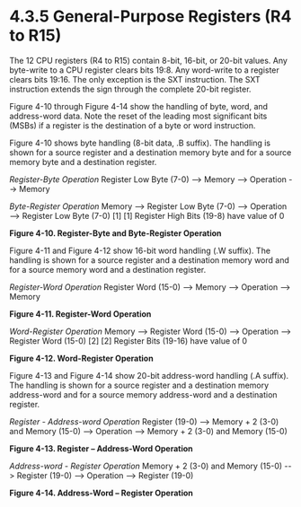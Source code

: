 # 4.3.5 General-Purpose Registers (R4 to R15)

The 12 CPU registers (R4 to R15) contain 8-bit, 16-bit, or 20-bit values. Any byte-write to a CPU register clears bits 19:8. Any word-write to a register clears bits 19:16. The only exception is the SXT instruction. The SXT instruction extends the sign through the complete 20-bit register.

Figure 4-10 through Figure 4-14 show the handling of byte, word, and address-word data. Note the reset of the leading most significant bits (MSBs) if a register is the destination of a byte or word instruction.

Figure 4-10 shows byte handling (8-bit data, .B suffix). The handling is shown for a source register and a destination memory byte and for a source memory byte and a destination register.

_Register-Byte Operation_
Register Low Byte (7-0) --> Memory --> Operation --> Memory

_Byte-Register Operation_
Memory --> Register Low Byte (7-0) --> Operation --> Register Low Byte (7-0) [1]
[1] Register High Bits (19-8) have value of 0

**Figure 4-10. Register-Byte and Byte-Register Operation**

Figure 4-11 and Figure 4-12 show 16-bit word handling (.W suffix). The handling is shown for a source register and a destination memory word and for a source memory word and a destination register.

_Register-Word Operation_
Register Word (15-0) --> Memory --> Operation --> Memory

**Figure 4-11. Register-Word Operation**

_Word-Register Operation_
Memory --> Register Word (15-0) --> Operation --> Register Word (15-0) [2]
[2] Register Bits (19-16) have value of 0

**Figure 4-12. Word-Register Operation**

Figure 4-13 and Figure 4-14 show 20-bit address-word handling (.A suffix). The handling is shown for a source register and a destination memory address-word and for a source memory address-word and a destination register.

_Register - Address-word Operation_
Register (19-0) --> Memory + 2 (3-0) and Memory (15-0) --> Operation --> Memory + 2 (3-0) and Memory (15-0)

**Figure 4-13. Register – Address-Word Operation**

_Address-word - Register Operation_
Memory + 2 (3-0) and Memory (15-0) --> Register (19-0) --> Operation --> Register (19-0)

**Figure 4-14. Address-Word – Register Operation**
